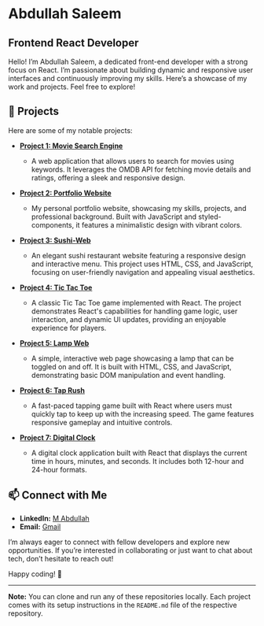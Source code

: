 # Abdullah Saleem

## Frontend React Developer

Hello! I’m Abdullah Saleem, a dedicated front-end developer with a strong focus on React. I’m passionate about building dynamic and responsive user interfaces and continuously improving my skills. Here’s a showcase of my work and projects. Feel free to explore!

## 🚀 Projects

Here are some of my notable projects:

- **[Project 1: Movie Search Engine](https://abduls-dev.github.io/Movie-Search-Engine)**
  - A web application that allows users to search for movies using keywords. It leverages the OMDB API for fetching movie details and ratings, offering a sleek and responsive design.

- **[Project 2: Portfolio Website](https://abduls-dev.github.io/Portfolio)**
  - My personal portfolio website, showcasing my skills, projects, and professional background. Built with JavaScript and styled-components, it features a minimalistic design with vibrant colors.

- **[Project 3: Sushi-Web](https://abduls-dev.github.io/Sushi-Web)**
  - An elegant sushi restaurant website featuring a responsive design and interactive menu. This project uses HTML, CSS, and JavaScript, focusing on user-friendly navigation and appealing visual aesthetics.

- **[Project 4: Tic Tac Toe](https://abduls-dev.github.io/Tic-Tac-Toe)**
  - A classic Tic Tac Toe game implemented with React. The project demonstrates React's capabilities for handling game logic, user interaction, and dynamic UI updates, providing an enjoyable experience for players.

- **[Project 5: Lamp Web](https://abduls-dev.github.io/Lamp-web)**
  - A simple, interactive web page showcasing a lamp that can be toggled on and off. It is built with HTML, CSS, and JavaScript, demonstrating basic DOM manipulation and event handling.

- **[Project 6: Tap Rush](https://abduls-dev.github.io/tap-rush)**
  - A fast-paced tapping game built with React where users must quickly tap to keep up with the increasing speed. The game features responsive gameplay and intuitive controls.

- **[Project 7: Digital Clock](https://abduls-dev.github.io/digital-clock)**
  - A digital clock application built with React that displays the current time in hours, minutes, and seconds. It includes both 12-hour and 24-hour formats.

  

## 📫 Connect with Me

- **LinkedIn:** [M Abdullah](https://www.linkedin.com/in/m-abdullah-2b4986241/)
-  **Email:** [Gmail](mailto:contact.abdullahsaleem@gmail.com)

I’m always eager to connect with fellow developers and explore new opportunities. If you’re interested in collaborating or just want to chat about tech, don’t hesitate to reach out!

Happy coding! 🎉

---

**Note:** You can clone and run any of these repositories locally. Each project comes with its setup instructions in the `README.md` file of the respective repository.
